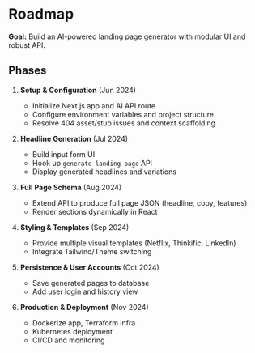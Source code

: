 # Roadmap

**Goal:** Build an AI-powered landing page generator with modular UI and robust API.

## Phases

1. **Setup & Configuration** (Jun 2024)
   - Initialize Next.js app and AI API route
   - Configure environment variables and project structure
   - Resolve 404 asset/stub issues and context scaffolding

2. **Headline Generation** (Jul 2024)
   - Build input form UI
   - Hook up `generate-landing-page` API
   - Display generated headlines and variations

3. **Full Page Schema** (Aug 2024)
   - Extend API to produce full page JSON (headline, copy, features)
   - Render sections dynamically in React

4. **Styling & Templates** (Sep 2024)
   - Provide multiple visual templates (Netflix, Thinkific, LinkedIn)
   - Integrate Tailwind/Theme switching

5. **Persistence & User Accounts** (Oct 2024)
   - Save generated pages to database
   - Add user login and history view

6. **Production & Deployment** (Nov 2024)
   - Dockerize app, Terraform infra
   - Kubernetes deployment
   - CI/CD and monitoring
